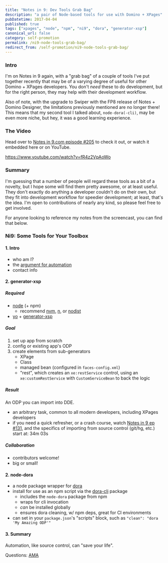 ```yaml
---
title: "Notes in 9: Dev Tools Grab Bag"
description: "a pair of Node-based tools for use with Domino + XPages"
pubDatetime: 2017-04-04
published: true
tags: ["xpages", "node", "npm", "ni9", "dora", "generator-xsp"]
canonical_url: false
category: self-promotion
permalink: /ni9-node-tools-grab-bag/
redirect_from: /self-promotion/ni9-node-tools-grab-bag/
---
```


### Intro

I'm on Notes in 9 again, with a "grab bag" of a couple of tools I've put together recently that may be of a varying degree of useful for other Domino + XPages developers. You don't _need_ these to do development, but for the right person, they may help with their development workflow.

Also of note, with the upgrade to Swiper with the FP8 release of Notes + Domino Designer, the limitations previously mentioned are no longer there! This means that my second tool I talked about, `node-dora(-cli)`, may be even more niche, but hey, it was a good learning experience.

### The Video

Head over to [Notes in 9.com episode #205](https://www.notesin9.com/2017/04/04/notesin9-205-leverage-domino-development-with-new-tools/) to check it out, or watch it embedded here or on YouTube.

https://www.youtube.com/watch?v=fR4z2VpAoWo

### Summary

I'm guessing that a number of people will regard these tools as a bit of a novelty, but I hope some will find them pretty awesome, or at least useful. They don't exactly do anything a developer couldn't do on their own, but they fit into development workflow for speedier development; at least, that's the idea. I'm open to contributions of nearly any kind, so please feel free to get involved.

For anyone looking to reference my notes from the screencast, you can find that below.

### Ni9: Some Tools for Your Toolbox

#### 1. Intro

- who am I?
- the [argument for automation](https://medium.com/@kentcdodds/an-argument-for-automation-fce8394c14e2)
- contact info

#### 2. generator-xsp

##### Required

- [node](https://nodejs.org/) (+ npm)
  - recommend [nvm](https://github.com/creationix/nvm/blob/master/README.markdown#installation), [n](https://github.com/tj/n#readme), or [nodist](https://github.com/marcelklehr/nodist#readme)
- [yo](https://yeoman.io/) + [generator-xsp](https://github.com/edm00se/generator-xsp)

##### Goal

1. set up app from scratch
2. config or existing app's ODP
3. create elements from sub-generators
   - XPage
   - Class
   - managed bean (configured in `faces-config.xml`)
   - "rest", which creates an `xe:restService` control, using an `xe:customRestService` with `CustomServiceBean` to back the logic

##### Result

An ODP you can import into DDE.

- an arbitrary task, common to all modern developers, including XPages developers
- if you need a quick refresher, or a crash course, watch [Notes in 9 ep #131](https://www.notesin9.com/2013/11/12/notesin9-131-use-sourcetree-for-better-xpages-source-control/), and the specifics of importing from source control (git/hg, etc.) start at: 34m 03s

##### Collaboration

- contributors welcome!
- big or small!

#### 2. node-dora

- a node package wrapper for [dora](https://github.com/camac/dora)
- install for use as an npm script via the [dora-cli](https://github.com/edm00se/node-dora-cli) package
  - includes the `node-dora` package from npm
  - wraps for cli invocation
  - _can_ be installed globally
  - ensures dora cleaning, w/ npm deps, great for CI environments
- can set in your `package.json`'s "scripts" block, such as `"clean": "dora 'My Amazing ODP'"`

#### 3. Summary

Automation, like source control, can "save your life".

Questions: [AMA](https://github.com/edm00se/ama)
